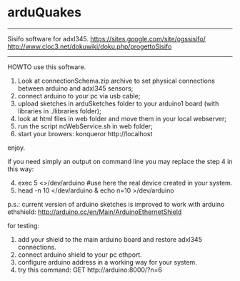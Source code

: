 arduQuakes
==========

----
Sisifo software for adxl345.
https://sites.google.com/site/ogssisifo/
http://www.cloc3.net/dokuwiki/doku.php/progettoSisifo

---

HOWTO use this software.

1.	Look at connectionSchema.zip archive to set physical connections between arduino and adxl345 sensors;
2.	connect arduino to your pc via usb cable;
3.	upload sketches in arduSketches folder to your arduino1 board (with libraries in ./libraries folder);
4.	look at html files in web folder and move them in your local webserver;
5.	run the script ncWebService.sh in web folder;
6.	start your browers:
		konqueror http://localhost

enjoy.

if you need simply an output on command line you may replace the step 4 in this way:

4.	exec 5 <>/dev/arduino #use here the real device created in your system.
5.	head -n 10 </dev/arduino & echo n=10 >/dev/arduino

p.s.: current version of arduino sketches is improved to work with arduino ethshield:
	http://arduino.cc/en/Main/ArduinoEthernetShield

for testing:
1.	add your shield to the main arduino board and restore adxl345 connections.
2.	connect arduino shield to your pc ethport.
3.	configure arduino address in a working way for your system.
4.	try this command:
		GET http://arduino:8000/?n=6


